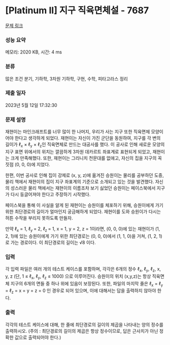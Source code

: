 # [Platinum II] 지구 직육면체설 - 7687 

[문제 링크](https://www.acmicpc.net/problem/7687) 

### 성능 요약

메모리: 2020 KB, 시간: 4 ms

### 분류

많은 조건 분기, 기하학, 3차원 기하학, 구현, 수학, 피타고라스 정리

### 제출 일자

2023년 5월 12일 17:32:30

### 문제 설명

<p>재현이는 마인크래프트를 너무 많이 한 나머지, 우리가 사는 지구 또한 직육면체 모양이어야 한다고 생각하게 되었다. 재현이는 자신이 가진 군단을 동원하여, 지구를 각 변의 길이가 ℓ<sub>x</sub> × ℓ<sub>y</sub> × ℓ<sub>z</sub>인 직육면체로 만드는 대공사를 했다. 이 공사로 인해 새로운 모양의 지구 표면 위에서의 위치는 깔끔하게 3차원 데카르트 좌표계로 표현되게 되었고, 재현이는 크게 만족해했다. 또한, 재현이는 그리니치 천문대를 없애고, 자신의 집을 지구의 꼭짓점 (0, 0, 0)에 지었다.</p>

<p>한편, 이번 공사로 인해 집이 강제로 (x, y, z)에 옮겨진 승원이는 물리를 공부하던 도중, 물리 책에서 재현이의 집이 지구 좌표계의 기준으로 소개되고 있는 것을 발견했다. 자신의 성스러운 물리 책에서는 재현이의 이름조차 보기 싫었던 승원이는 페이스북에서 지구가 다시 둥글어져야 한다고 주장하기 시작했다.</p>

<p>페이스북을 통해 이 사실을 알게 된 재현이는 승원이를 체포하기 위해, 승원이에게 가기 위한 최단경로의 길이가 얼마인지 궁금해하게 되었다. 재현이를 도와 승원이가 다시는 허튼 수작을 부리지 못하도록 만들자.</p>

<p>만약 ℓ<sub>x</sub> = 1, ℓ<sub>y </sub>= 2, ℓ<sub>z </sub>= 1, x = 1, y = 2, z = 1이라면, (0, 0, 0)에 있는 재현이가 (1, 2, 1)에 있는 승원이에게 가기 위한 최단경로는 (0, 0, 0)에서 (1, 1, 0)을 거쳐, (1, 2, 1)로 가는 경로이다. 이 최단경로의 길이는 √8 이다.</p>

### 입력 

 <p>각 입력 파일은 여러 개의 테스트 케이스를 포함하며, 각각은 6개의 정수 ℓ<sub>x</sub>, ℓ<sub>y</sub>, ℓ<sub>z</sub>, x, y, z (단, 1 ≤ ℓ<sub>x</sub>, ℓ<sub>y</sub>, ℓ<sub>z</sub> ≤ 1000) 으로 이루어진다. 승원이의 위치 (x,y,z)는 항상 직육면체 지구의 6개의 면들 중 하나 위에 있음이 보장된다. 또한, 파일의 마지막 줄은 ℓ<sub>x</sub> = ℓ<sub>y</sub> = ℓ<sub>z</sub> = x = y = z = 0 인 경우로 되어 있으며, 이에 대해서는 답을 출력하지 않아야 한다.</p>

### 출력 

 <p>각각의 테스트 케이스에 대해, 한 줄에 최단경로의 길이의 제곱을 나타내는 양의 정수를 출력하시오. (주의 : 최단경로의 길이의 제곱은 항상 정수이므로, 답은 근사치가 아닌 정확한 값으로 출력되어야 한다.)</p>

